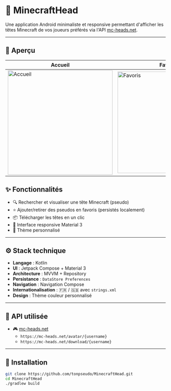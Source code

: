# 🧱 MinecraftHead

Une application Android minimaliste et responsive permettant d'afficher les têtes Minecraft de vos joueurs préférés via l'API [mc-heads.net](https://mc-heads.net).

---

## 📱 Aperçu

| Accueil | Favoris |
|--------|--------|
| <img width="329" alt="Accueil" src="https://github.com/user-attachments/assets/483ba23f-89cc-42de-a246-aab8aac6db38" /> | <img width="320" alt="Favoris" src="https://github.com/user-attachments/assets/2597e3da-7070-424c-972f-11db4f364712" /> |

## ✨ Fonctionnalités

- 🔍 Rechercher et visualiser une tête Minecraft (pseudo)
- ⭐ Ajouter/retirer des pseudos en favoris (persistés localement)
- 📦 Télécharger les têtes en un clic
- 📱 Interface responsive Material 3
- 🌙 Thème personnalisé

---

## ⚙️ Stack technique

- **Langage** : Kotlin
- **UI** : Jetpack Compose + Material 3
- **Architecture** : MVVM + Repository
- **Persistance** : `DataStore Preferences`
- **Navigation** : Navigation Compose
- **Internationalisation** : 🇫🇷 / 🇬🇧 avec `strings.xml`
- **Design** : Thème couleur personnalisé

---

## 🔌 API utilisée

- 🎮 [mc-heads.net](https://mc-heads.net/)
    - `https://mc-heads.net/avatar/{username}`
    - `https://mc-heads.net/download/{username}`

---

## 🚀 Installation

```bash
git clone https://github.com/tonpseudo/MinecraftHead.git
cd MinecraftHead
./gradlew build
